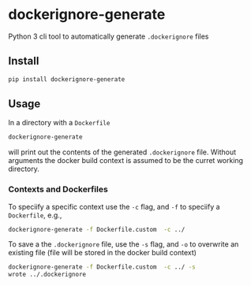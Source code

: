 # dockerignore-generate

Python 3 cli tool to automatically generate `.dockerignore` files

## Install

```bash
pip install dockerignore-generate
```

## Usage

In a directory with a `Dockerfile`

```bash
dockerignore-generate 
```

will print out the contents of the generated `.dockerignore` file. Without arguments the docker build context is assumed to be the curret working directory.

### Contexts and Dockerfiles

To speciify a specific context use the `-c` flag, and `-f` to speciify a `Dockerfile`, e.g.,

```bash
dockerignore-generate -f Dockerfile.custom  -c ../
```

To save a the `.dockerignore` file, use the `-s` flag, and `-o` to overwrite an existing file (file will be stored in the docker build context)

```bash
dockerignore-generate -f Dockerfile.custom  -c ../ -s
wrote ../.dockerignore
```